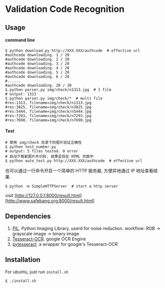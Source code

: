 # Validation Code Recognition

## Usage

#### command line

```shell
$ python download.py http://XXX.XXX/authcode  # effective url
#authcode downloading. 1 / 20
#authcode downloading. 2 / 20
#authcode downloading. 3 / 20
#authcode downloading. 4 / 20
#authcode downloading. 5 / 20
#authcode downloading. 6 / 20
#......
#authcode downloading. 20 / 20
$ python parser.py img/check/n1313.jpg  # 1 file
# output: 1313
$ python parser.py img/check/*  # multi file
#res:1313, filename=img/check/n1313.jpg
#res:3825, filename=img/check/n3825.jpg
#res:5444, filename=img/check/n5444.jpg
#res:7293, filename=img/check/n7293.jpg
#res:7690, filename=img/check/n7690.jpg
```

#### Test

```shell
# 使用 img/check 目录下的图片验证正确性
$ python test_number.py
# output: 5 files tested. 0 error
# 自动下载新图片并识别, 结果呈现在 HTML 页面中
$ python auto_test.py http://XXX.XXX/authcode  # effective url
```

也可以通过一行命令开启一个简单的 HTTP 服务器,
方便异地通过 IP 地址查看结果.

```shell
$ python -m SimpleHTTPServer  # start a http server
```

visit [http://127.0.0.1:8000/result.html][http://www.safebang.org:8000/result.html]

## Dependencies

1. [PIL](http://effbot.org/imagingbook/pil-index.htm).
    Python Imaging Library, userd for noise reduction. workflow: RGB -> grayscale image -> binary image 
2. [Tesseract-OCR](https://github.com/justin/tesseract-ocr). google OCR Engine
3. [pytesseract](https://github.com/madmaze/pytesseract). a wrapper for google's Tesseract-OCR


## Installation

For ubuntu, just run `install.sh`

```bash
$ ./install.sh
```
